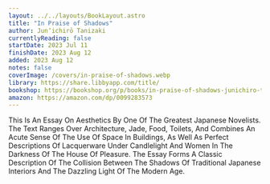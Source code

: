```yaml
---
layout: ../../layouts/BookLayout.astro
title: "In Praise of Shadows"
author: Junʼichirō Tanizaki
currentlyReading: false
startDate: 2023 Jul 11
finishDate: 2023 Aug 12
added: 2023 Aug 12
notes: false
coverImage: /covers/in-praise-of-shadows.webp
library: https://share.libbyapp.com/title/
bookshop: https://bookshop.org/p/books/in-praise-of-shadows-junichiro-tanizaki/9514727
amazon: https://amazon.com/dp/0099283573
---
```


This Is An Essay On Aesthetics By One Of The Greatest Japanese Novelists. The Text Ranges Over Architecture, Jade, Food, Toilets, And Combines An Acute Sense Of The Use Of Space In Buildings, As Well As Perfect Descriptions Of Lacquerware Under Candlelight And Women In The Darkness Of The House Of Pleasure. The Essay Forms A Classic Description Of The Collision Between The Shadows Of Traditional Japanese Interiors And The Dazzling Light Of The Modern Age.  
